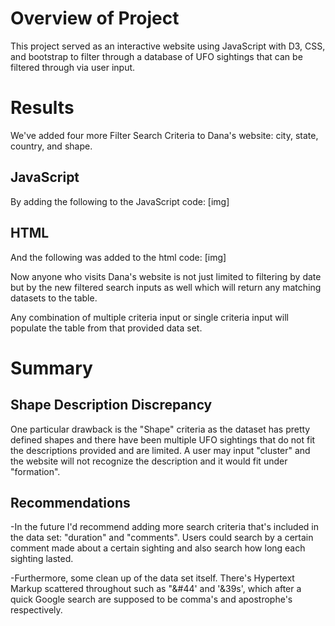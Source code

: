 # Overview of Project

This project served as an interactive website using JavaScript with D3, CSS, and bootstrap to filter through a database of UFO sightings that can be filtered through via user input. 

# Results

We've added four more Filter Search Criteria to Dana's website: city, state, country, and shape.

## JavaScript
By adding the following to the JavaScript code:
[img]

## HTML
And the following was added to the html code:
[img]

Now anyone who visits Dana's website is not just limited to filtering by date but by the new filtered search inputs as well which will return any matching datasets to the table. 

Any combination of multiple criteria input or single criteria input will populate the table from that provided data set.

# Summary


## Shape Description Discrepancy

One particular drawback is the "Shape" criteria as the dataset has pretty defined shapes and there have been multiple UFO sightings that do not fit the descriptions provided and are limited. A user may input "cluster" and the website will not recognize the description and it would fit under "formation".  

## Recommendations

-In the future I'd recommend adding more search criteria that's included in the data set: "duration" and "comments". 
Users could search by a certain comment made about a certain sighting and also search how long each sighting lasted. 


-Furthermore, some clean up of the data set itself.  There's Hypertext Markup scattered throughout such as "&#44' and '&39s', which after a quick Google search are supposed to be comma's and apostrophe's respectively.  
